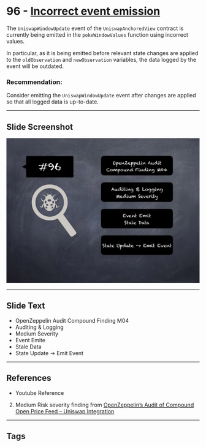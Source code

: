 
# 96 - [Incorrect event emission](./Incorrect%20event%20emission.md)

The `UniswapWindowUpdate` event of the `UniswapAnchoredView` contract is currently being emitted in the `pokeWindowValues` function using incorrect values. 

In particular, as it is being emitted before relevant state changes are applied to the `oldObservation` and `newObservation` variables, the data logged by the event will be outdated.

### Recommendation:
Consider emitting the `UniswapWindowUpdate` event after changes are applied so that all logged data is up-to-date.
___
## Slide Screenshot
![096.png](../../images/7.%20Audit%20Findings%20101/096.png)
___
## Slide Text
- OpenZeppelin Audit Compound Finding M04
- Auditing & Logging
- Medium Severity
- Event Emite
- Stale Data
- State Update -> Emit Event
___
## References
- Youtube Reference
2. Medium Risk severity finding from [OpenZeppelin’s Audit of Compound Open Price Feed – Uniswap Integration](https://blog.openzeppelin.com/compound-open-price-feed-uniswap-integration-audit/)
___
## Tags
